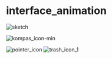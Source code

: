 # interface_animation

![sketch](https://user-images.githubusercontent.com/15872004/118703477-6c422e80-b816-11eb-9277-a01aafe3081a.png)


![kompas_icon-min](https://user-images.githubusercontent.com/15872004/118703321-41f07100-b816-11eb-9509-22928755f3c7.gif)

![pointer_icon](https://user-images.githubusercontent.com/15872004/118703174-18cfe080-b816-11eb-9914-8c250f9e8889.gif)
![trash_icon_1](https://user-images.githubusercontent.com/15872004/118703118-05247a00-b816-11eb-88e9-4f10db266b7c.gif)
